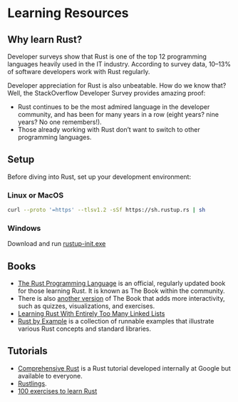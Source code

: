 # Learning Resources

## Why learn Rust?

Developer surveys show that Rust is one of the top 12 programming languages heavily used in the IT industry. According to survey data, 10–13% of software developers work with Rust regularly.

Developer appreciation for Rust is also unbeatable. How do we know that? Well, the StackOverflow Developer Survey provides amazing proof:

- Rust continues to be the most admired language in the developer community, and has been for many years in a row (eight years? nine years? No one remembers!).
- Those already working with Rust don’t want to switch to other programming languages.

## Setup

Before diving into Rust, set up your development environment:

### Linux or MacOS

```bash
curl --proto '=https' --tlsv1.2 -sSf https://sh.rustup.rs | sh
```

### Windows

Download and run [rustup-init.exe](https://static.rust-lang.org/rustup/dist/i686-pc-windows-gnu/rustup-init.exe)

## Books

- [The Rust Programming Language](https://doc.rust-lang.org/book/) is an official, regularly updated book for those learning Rust. It is known as The Book within the community.
- There is also [another version](https://rust-book.cs.brown.edu/) of The Book that adds more interactivity, such as quizzes, visualizations, and exercises.
- [Learning Rust With Entirely Too Many Linked Lists](https://rust-unofficial.github.io/too-many-lists/)
- [Rust by Example](https://doc.rust-lang.org/rust-by-example/) is a collection of runnable examples that illustrate various Rust concepts and standard libraries.

## Tutorials

- [Comprehensive Rust](https://google.github.io/comprehensive-rust/) is a Rust tutorial developed internally at Google but available to everyone.
- [Rustlings](https://github.com/rust-lang/rustlings/).
- [100 exercises to learn Rust](https://rust-exercises.com/100-exercises/)
